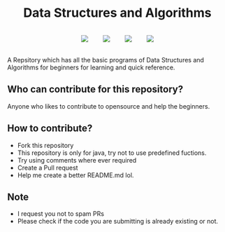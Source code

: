<h1 align="center">Data Structures and Algorithms</h1>

<p align="center">

<img style="padding:15px;" src="https://img.shields.io/github/hacktoberfest/2020/Lakshmivallala/Data-Structures-and-Algorithms?suggestion_label=Hacktoberfest&style=flat-square">
<img style="padding:15px;" src="https://img.shields.io/github/contributors/Lakshmivallala/Data-Structures-and-Algorithms?style=flat-square">
<img style="padding:15px;" src="https://img.shields.io/github/forks/Lakshmivallala/Data-Structures-and-Algorithms?label=Forks&style=flat-square">
<img style="padding:15px;" src="https://img.shields.io/github/stars/Lakshmivallala/Data-Structures-and-Algorithms?style=flat-square">


A Repsitory which has all the basic programs of Data Structures and Algorithms for beginners for learning and quick reference.

</p>

## Who can contribute for this repository?

Anyone who likes to contribute to opensource and help the beginners.

## How to contribute?

- Fork this repository
- This repository is only for java, try not to use predefined fuctions.
- Try using comments where ever required
- Create a Pull request
- Help me create a better README.md lol.

## Note

- I request you not to spam PRs 
- Please check if the code you are submitting is already existing or not.
